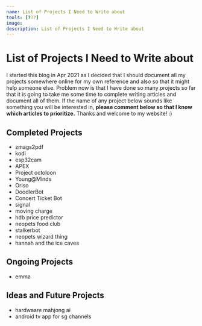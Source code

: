 ```yaml
---
name: List of Projects I Need to Write about
tools: [???]
image:
description: List of Projects I Need to Write about
---
```


# List of Projects I Need to Write about

I started this blog in Apr 2021 as I decided that I should document all my projects somewhere online for my own reference and also so that it might help someone else. Problem now is that I have done so many projects so far that it is going to take me some time to complete writing articles and document all of them. If the name of any project below sounds like something you will be interested in, **please comment below so that I know which articles to prioritize.** Thanks and welcome to my website! :)

## Completed Projects
- zmags2pdf
- kodi
- esp32cam
- APEX
- Project octoloon
- Young@Minds
- Oriso
- DoodlerBot
- Concert Ticket Bot
- signal
- moving charge
- hdb price predictor
- neopets food club
- stalkerbot
- neopets wizard thing
- hannah and the ice caves

## Ongoing Projects
- emma

## Ideas and Future Projects
- hardwaare mahjong ai
- android tv app for sg channels

